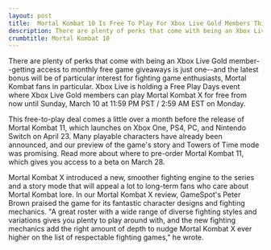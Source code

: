```yaml
---
layout: post
title:  Mortal Kombat 10 Is Free To Play For Xbox Live Gold Members This Weekend
description: There are plenty of perks that come with being an Xbox Live Gold
crumbtitle: Mortal Kombat 10
---
```

There are plenty of perks that come with being an Xbox Live Gold member--getting access to monthly free game giveaways is just one--and the latest bonus will be of particular interest for fighting game enthusiasts, Mortal Kombat fans in particular. Xbox Live is holding a Free Play Days event where Xbox Live Gold members can play Mortal Kombat X for free from now until Sunday, March 10 at 11:59 PM PST / 2:59 AM EST on Monday.

This free-to-play deal comes a little over a month before the release of Mortal Kombat 11, which launches on Xbox One, PS4, PC, and Nintendo Switch on April 23. Many playable characters have already been announced, and our preview of the game's story and Towers of Time mode was promising. Read more about where to pre-order Mortal Kombat 11, which gives you access to a beta on March 28.

Mortal Kombat X introduced a new, smoother fighting engine to the series and a story mode that will appeal a lot to long-term fans who care about Mortal Kombat lore. In our Mortal Kombat X review, GameSpot's Peter Brown praised the game for its fantastic character designs and fighting mechanics. "A great roster with a wide range of diverse fighting styles and variations gives you plenty to play around with, and the new fighting mechanics add the right amount of depth to nudge Mortal Kombat X ever higher on the list of respectable fighting games," he wrote.
